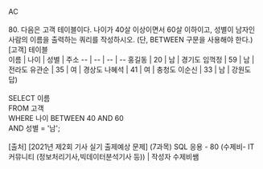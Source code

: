 AC  
</br>
80. 다음은 고객 테이블이다. 나이가 40살 이상이면서 60살 이하이고, 성별이 남자인 사람의 이름을 출력하는 쿼리를 작성하시오. (단, BETWEEN 구문을 사용해야 한다.)
</br>
[고객] 테이블
</br>
이름 | 나이 | 성별 | 주소
-- | -- | -- | --
홍길동 | 20 | 남 | 경기도
임꺽정 | 59 | 남 | 전라도
유관순 | 35 | 여 | 경상도
나혜석 | 41 | 여 | 충청도
이순신 | 33 | 남 | 강원도
</br>
답)</br>  
SELECT 이름</br>
FROM 고객</br>
WHERE 나이 BETWEEN 40 AND 60</br>
AND 성별 = '남';</br>
</br>
[출처] [2021년 제2회 기사 실기 출제예상 문제] (7과목) SQL 응용 - 80 (수제비- IT 커뮤니티 (정보처리기사,빅데이터분석기사 등)) | 작성자 수제비쌤
